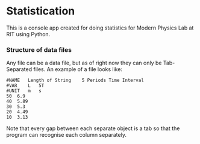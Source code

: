 # Statistication
This is a console app created for doing statistics for Modern Physics Lab at RIT using Python.

### Structure of data files
Any file can be a data file, but as of right now they can only be Tab-Separated files.
An example of a file looks like:
```
#NAME	Length of String	5 Periods Time Interval
#VAR	L	5T
#UNIT	m	s
50	6.9
40	5.89
30	5.3
20	4.49
10	3.13
```
Note that every gap between each separate object is a tab so that the program can recognise each column separately.
